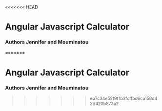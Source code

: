 <<<<<<< HEAD
# Angular Javascript Calculator

### Authors Jennifer and Mouminatou
=======
# Angular Javascript Calculator

### Authors Jennifer and Mouminatou
>>>>>>> ea7c34e52f9f1b3fcffbd6ca158d42d420b873a2
